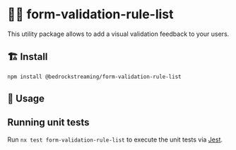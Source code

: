 # :judge: form-validation-rule-list

This utility package allows to add a visual validation feedback to your users.

## :building_construction: Install

```bash
npm install @bedrockstreaming/form-validation-rule-list
```

## :rocket: Usage

## Running unit tests

Run `nx test form-validation-rule-list` to execute the unit tests via [Jest](https://jestjs.io).
